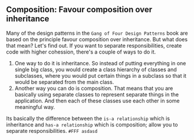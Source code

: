 ## Composition: Favour composition over inheritance

Many of the design patterns in the ```Gang of Four Design Patterns``` book are based on the principle favour composition over inheritance. But what does that mean? Let's find out. If you want to separate responsibilities, create code with higher cohession, there's a couple of ways to do it. 
  1. One way to do it is inheritance. So instead of putting everything in one single big class, you would create a class hierarchy of classes and subclasses, where you would put certain things in a subclass so that it would be separated from the main class. 
  2. Another way you can do is composition. That means that you are basically using separate classes to represent separate things in the application. And then each of these classes use each other in some meaningful way. 

Its basically the difference between the ```is-a relationship``` which is inheritance and ```has-a relationship``` which is composition; allow you to separate responsibilities.
`#FFF asdasd`